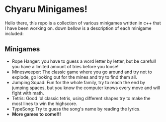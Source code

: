 # Chyaru Minigames!

Hello there, this repo is a collection of various minigames written in c++ that I have been working on.
down bellow is a description of each minigame included:


## Minigames

 - Rope Hanger: you have to guess a word letter by letter, but be careful! you have a limited amount of tries before you loose!
 - Minesweeper: The classic game where you go around and try not to explode, go looking out for the mines and try to find them all.
 - Jumping Squad: Fun for the whole family, try to reach the end by jumping spaces, but you know the computer knows every move and will fight with math.
 - Tetris: Good 'ol classic tetris, using different shapes try to make the most lines to win the highscore.
 - TypeSong: Try to guess the song's name by reading the lyrics.
 - **More games to come!!!**
